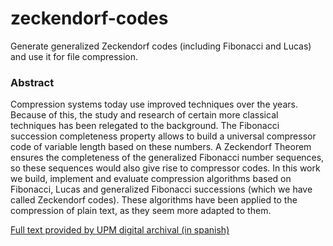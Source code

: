 # zeckendorf-codes
Generate generalized Zeckendorf codes (including Fibonacci and Lucas) and use it for file compression.

### Abstract
Compression  systems  today  use  improved  techniques  over  the  years.   Because  of
this,  the  study  and  research  of  certain  more  classical  techniques  has  been  relegated
to the background.  The Fibonacci succession completeness property allows to build a
universal  compressor  code  of  variable  length  based  on  these  numbers.   A  Zeckendorf
Theorem  ensures  the  completeness  of  the  generalized  Fibonacci  number  sequences,
so  these  sequences  would  also  give  rise  to  compressor  codes.
In  this  work  we
build, implement and evaluate compression algorithms based on Fibonacci, Lucas and
generalized  Fibonacci  successions  (which  we  have  called  Zeckendorf  codes).   These
algorithms  have  been  applied  to  the  compression  of  plain  text,  as  they  seem  more
adapted to them.

[Full text provided by UPM digital archival (in spanish)](http://oa.upm.es/51903/1/TFG_RICARDO_HORTELANO_SANCHEZ.pdf)
